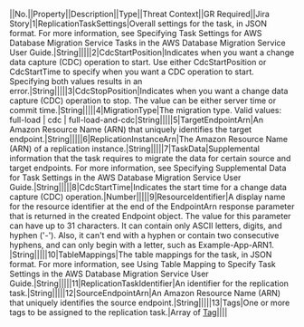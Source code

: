 ||No.||Property||Description||Type||Threat Context||GR Required||Jira Story|1|ReplicationTaskSettings|Overall settings for the task, in JSON format. For more information, see  Specifying Task Settings for AWS Database Migration Service Tasks in the  AWS Database Migration Service User Guide.|String|||||2|CdcStartPosition|Indicates when you want a change data capture (CDC) operation to start. Use either CdcStartPosition or CdcStartTime to specify when you want a CDC operation to start. Specifying both values results in an error.|String|||||3|CdcStopPosition|Indicates when you want a change data capture (CDC) operation to stop. The value can be either server time or commit time.|String|||||4|MigrationType|The migration type. Valid values: full-load | cdc | full-load-and-cdc|String|||||5|TargetEndpointArn|An Amazon Resource Name (ARN) that uniquely identifies the target endpoint.|String|||||6|ReplicationInstanceArn|The Amazon Resource Name (ARN) of a replication instance.|String|||||7|TaskData|Supplemental information that the task requires to migrate the data for certain source and target endpoints.  For more information, see Specifying Supplemental Data for Task Settings in the  AWS Database Migration Service User Guide.|String|||||8|CdcStartTime|Indicates the start time for a change data capture (CDC) operation.|Number|||||9|ResourceIdentifier|A display name for the resource identifier at the end of the EndpointArn response parameter that is returned in the created Endpoint object. The value for this parameter can have up to 31 characters. It can contain only ASCII letters, digits, and hyphen ('-'). Also, it can't end with a hyphen or contain two consecutive hyphens, and can only begin with a letter, such as Example-App-ARN1. |String|||||10|TableMappings|The table mappings for the task, in JSON format. For more information, see  Using Table Mapping to Specify Task Settings in the  AWS Database Migration Service User Guide.|String|||||11|ReplicationTaskIdentifier|An identifier for the replication task.|String|||||12|SourceEndpointArn|An Amazon Resource Name (ARN) that uniquely identifies the source endpoint.|String|||||13|Tags|One or more tags to be assigned to the replication task.|Array of <a href="http://docs.aws.amazon.com/AWSCloudFormation/latest/UserGuide/aws-properties-dms-replicationtask-tag.html">Tag</a>||||